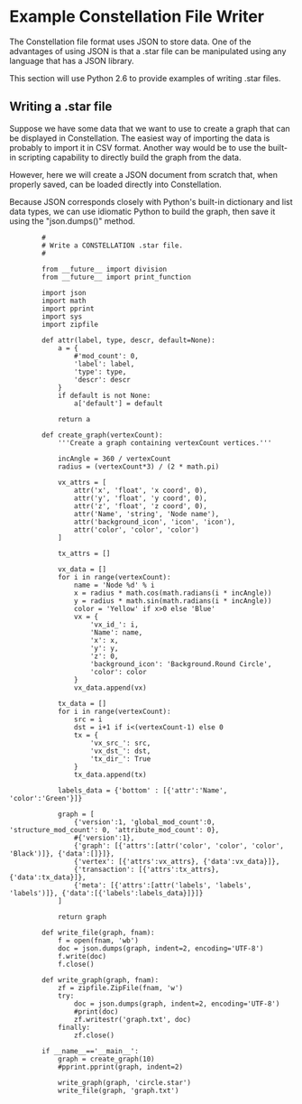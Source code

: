 # Example Constellation File Writer

The Constellation file format uses JSON to store data. One of the
advantages of using JSON is that a .star file can be manipulated using
any language that has a JSON library.

This section will use Python 2.6 to provide examples of writing .star
files.

## Writing a .star file

Suppose we have some data that we want to use to create a graph that can
be displayed in Constellation. The easiest way of importing the data is
probably to import it in CSV format. Another way would be to use the
built-in scripting capability to directly build the graph from the data.

However, here we will create a JSON document from scratch that, when
properly saved, can be loaded directly into Constellation.

Because JSON corresponds closely with Python's built-in dictionary and
list data types, we can use idiomatic Python to build the graph, then
save it using the "json.dumps()" method.

            #
            # Write a CONSTELLATION .star file.
            #

            from __future__ import division
            from __future__ import print_function

            import json
            import math
            import pprint
            import sys
            import zipfile

            def attr(label, type, descr, default=None):
                a = {
                    #'mod_count': 0,
                    'label': label,
                    'type': type,
                    'descr': descr
                }
                if default is not None:
                    a['default'] = default

                return a

            def create_graph(vertexCount):
                '''Create a graph containing vertexCount vertices.'''

                incAngle = 360 / vertexCount
                radius = (vertexCount*3) / (2 * math.pi)

                vx_attrs = [
                    attr('x', 'float', 'x coord', 0),
                    attr('y', 'float', 'y coord', 0),
                    attr('z', 'float', 'z coord', 0),
                    attr('Name', 'string', 'Node name'),
                    attr('background_icon', 'icon', 'icon'),
                    attr('color', 'color', 'color')
                ]

                tx_attrs = []

                vx_data = []
                for i in range(vertexCount):
                    name = 'Node %d' % i
                    x = radius * math.cos(math.radians(i * incAngle))
                    y = radius * math.sin(math.radians(i * incAngle))
                    color = 'Yellow' if x>0 else 'Blue'
                    vx = {
                        'vx_id_': i,
                        'Name': name,
                        'x': x,
                        'y': y,
                        'z': 0,
                        'background_icon': 'Background.Round Circle',
                        'color': color
                    }
                    vx_data.append(vx)

                tx_data = []
                for i in range(vertexCount):
                    src = i
                    dst = i+1 if i<(vertexCount-1) else 0
                    tx = {
                        'vx_src_': src,
                        'vx_dst_': dst,
                        'tx_dir_': True
                    }
                    tx_data.append(tx)

                labels_data = {'bottom' : [{'attr':'Name', 'color':'Green'}]}

                graph = [
                    {'version':1, 'global_mod_count':0, 'structure_mod_count': 0, 'attribute_mod_count': 0},
                    #{'version':1},
                    {'graph': [{'attrs':[attr('color', 'color', 'color', 'Black')]}, {'data':[]}]},
                    {'vertex': [{'attrs':vx_attrs}, {'data':vx_data}]},
                    {'transaction': [{'attrs':tx_attrs}, {'data':tx_data}]},
                    {'meta': [{'attrs':[attr('labels', 'labels', 'labels')]}, {'data':[{'labels':labels_data}]}]}
                ]

                return graph

            def write_file(graph, fnam):
                f = open(fnam, 'wb')
                doc = json.dumps(graph, indent=2, encoding='UTF-8')
                f.write(doc)
                f.close()

            def write_graph(graph, fnam):
                zf = zipfile.ZipFile(fnam, 'w')
                try:
                    doc = json.dumps(graph, indent=2, encoding='UTF-8')
                    #print(doc)
                    zf.writestr('graph.txt', doc)
                finally:
                    zf.close()

            if __name__=='__main__':
                graph = create_graph(10)
                #pprint.pprint(graph, indent=2)

                write_graph(graph, 'circle.star')
                write_file(graph, 'graph.txt')
            
